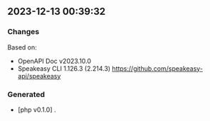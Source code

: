 

## 2023-12-13 00:39:32
### Changes
Based on:
- OpenAPI Doc v2023.10.0 
- Speakeasy CLI 1.126.3 (2.214.3) https://github.com/speakeasy-api/speakeasy
### Generated
- [php v0.1.0] .